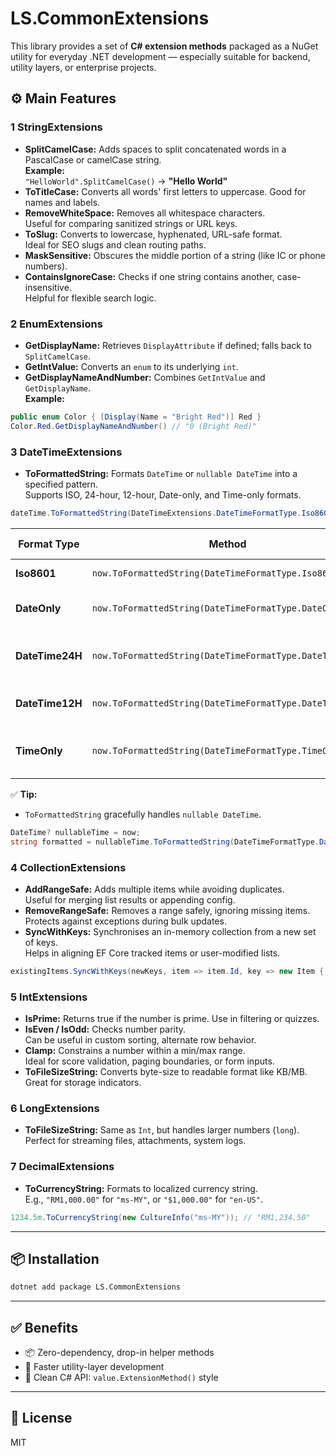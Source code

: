 ﻿# LS.CommonExtensions

This library provides a set of **C# extension methods** packaged as a NuGet utility for everyday .NET development — especially suitable for backend, utility layers, or enterprise projects.

## ⚙ Main Features

### 1️ **StringExtensions**
- **SplitCamelCase:** Adds spaces to split concatenated words in a PascalCase or camelCase string.  
  **Example:**  
  `"HelloWorld".SplitCamelCase()` → **"Hello World"**
- **ToTitleCase:** Converts all words' first letters to uppercase. Good for names and labels.
- **RemoveWhiteSpace:** Removes all whitespace characters.  
  Useful for comparing sanitized strings or URL keys.
- **ToSlug:** Converts to lowercase, hyphenated, URL-safe format.  
  Ideal for SEO slugs and clean routing paths.
- **MaskSensitive:** Obscures the middle portion of a string (like IC or phone numbers).
- **ContainsIgnoreCase:** Checks if one string contains another, case-insensitive.  
  Helpful for flexible search logic.

### 2️ **EnumExtensions**
- **GetDisplayName:** Retrieves `DisplayAttribute` if defined; falls back to `SplitCamelCase`.
- **GetIntValue:** Converts an `enum` to its underlying `int`.
- **GetDisplayNameAndNumber:** Combines `GetIntValue` and `GetDisplayName`.  
  **Example:**
```csharp
public enum Color { [Display(Name = "Bright Red")] Red }
Color.Red.GetDisplayNameAndNumber() // "0 (Bright Red)"
```

### 3️ **DateTimeExtensions**
- **ToFormattedString:** Formats `DateTime` or `nullable DateTime` into a specified pattern.  
  Supports ISO, 24-hour, 12-hour, Date-only, and Time-only formats.

```csharp
dateTime.ToFormattedString(DateTimeExtensions.DateTimeFormatType.Iso8601);
```

| Format Type     | Method                                                             | Example Output         | Usage Context                      |
|-----------------|--------------------------------------------------------------------|-------------------------|-------------------------------------|
| **Iso8601**     | `now.ToFormattedString(DateTimeFormatType.Iso8601)`                | `2025-04-15T18:30:00`  | API / JSON serialization           |
| **DateOnly**    | `now.ToFormattedString(DateTimeFormatType.DateOnly)`              | `2025-04-15`           | UI, grid listing, DB filters       |
| **DateTime24H** | `now.ToFormattedString(DateTimeFormatType.DateTime24H)`           | `2025-04-15 18:30`     | Internal logs, system display      |
| **DateTime12H** | `now.ToFormattedString(DateTimeFormatType.DateTime12H)`           | `2025-04-15 06:30 PM`  | Human-readable forms               |
| **TimeOnly**    | `now.ToFormattedString(DateTimeFormatType.TimeOnly)`              | `18:30`                | Schedule pickers / compact UIs     |

✅ **Tip:**
- `ToFormattedString` gracefully handles `nullable DateTime`.

```csharp
DateTime? nullableTime = now;
string formatted = nullableTime.ToFormattedString(DateTimeFormatType.DateTime24H);
```

### 4️ **CollectionExtensions**
- **AddRangeSafe:** Adds multiple items while avoiding duplicates.  
  Useful for merging list results or appending config.
- **RemoveRangeSafe:** Removes a range safely, ignoring missing items.  
  Protects against exceptions during bulk updates.
- **SyncWithKeys:** Synchronises an in-memory collection from a new set of keys.  
  Helps in aligning EF Core tracked items or user-modified lists.

```csharp
existingItems.SyncWithKeys(newKeys, item => item.Id, key => new Item { Id = key });
```

### 5️ **IntExtensions**
- **IsPrime:** Returns true if the number is prime. Use in filtering or quizzes.
- **IsEven / IsOdd:** Checks number parity.  
  Can be useful in custom sorting, alternate row behavior.
- **Clamp:** Constrains a number within a min/max range.  
  Ideal for score validation, paging boundaries, or form inputs.
- **ToFileSizeString:** Converts byte-size to readable format like KB/MB.  
  Great for storage indicators.

### 6️ **LongExtensions**
- **ToFileSizeString:** Same as `Int`, but handles larger numbers (`long`).  
  Perfect for streaming files, attachments, system logs.

### 7️ **DecimalExtensions**
- **ToCurrencyString:** Formats to localized currency string.  
  E.g., `"RM1,000.00"` for `"ms-MY"`, or `"$1,000.00"` for `"en-US"`.

```csharp
1234.5m.ToCurrencyString(new CultureInfo("ms-MY")); // "RM1,234.50"
```

---

## 📦 Installation

```sh
dotnet add package LS.CommonExtensions
```
---

## ✅ Benefits

- 📦 Zero-dependency, drop-in helper methods
- 🚀 Faster utility-layer development
- 🎯 Clean C# API: `value.ExtensionMethod()` style

---

## 📄 License

MIT